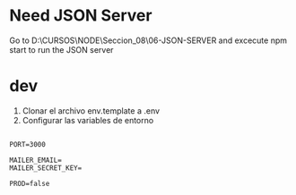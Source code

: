 # Need JSON Server
Go to D:\CURSOS\NODE\Seccion_08\06-JSON-SERVER and excecute npm start to run the JSON server

# dev
1. Clonar el archivo env.template a .env
2. Configurar las variables de entorno
```

PORT=3000

MAILER_EMAIL= 
MAILER_SECRET_KEY= 

PROD=false

```